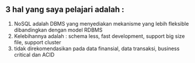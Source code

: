 ## 3 hal yang saya pelajari adalah :
1. NoSQL adalah DBMS yang menyediakan mekanisme yang lebih fleksible dibandingkan dengan model RDBMS
2. Kelebihannya adalah : schema less, fast development, support big size file, support cluster
3. tidak direkomendasikan pada data finansial, data transaksi, business critical dan ACID